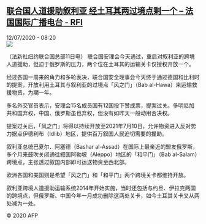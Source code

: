 <!--1594540520000-->
[联合国人道援助叙利亚 经土耳其两过境点剩一个 – 法国国际广播电台 - RFI](http://www.rfi.fr//cn/contenu/20200712-%E8%81%94%E5%90%88%E5%9B%BD%E4%BA%BA%E9%81%93%E6%8F%B4%E5%8A%A9%E5%8F%99%E5%88%A9%E4%BA%9A-%E7%BB%8F%E5%9C%9F%E8%80%B3%E5%85%B6%E4%B8%A4%E8%BF%87%E5%A2%83%E7%82%B9%E5%89%A9%E4%B8%80%E4%B8%AA)
------

<div>12/07/2020 - 08:20</div><img src="https://s.rfi.fr/media/display/28e05e3a-c40d-11ea-aebd-005056bf87d6/w:310/p:16x9/int0004b.200712142003.jpg"><div class="t-content__body u-clearfix"><div class="m-interstitial"></div><p>（法新社纽约联合国总部11日电）    联合国安理会今天通过，重启对叙利亚的跨境人道援助，但迫于俄罗斯的压力，两个位在土耳其的运输关卡仅授权开放一个。</p><p>经过各国一周来的角力和多轮表决，联合国安全理事会今天终于通过德国和比利时的提案，开放利用土耳其与叙利亚的过境点「风之门」（Bab al-Hawa）来运输救援物资，为期一年。</p><p>多名外交官员表示，安理会15名成员国有12国投下赞成票，提案过关。多明尼加共和国弃权，中国、俄罗斯虽也弃权，但没有如昨天一般动用否决权。</p><p>提案过关后，「风之门」将得以持续开放至2021年7月10日，允许物资进入反对势力据点伊德利布（Idlib）地区，提供百万叙国人民迫切需要的援助。</p><p>叙利亚总统巴夏尔．阿塞德（Bashar al-Assad）在国际上最亲近的盟友俄罗斯，多个月来鼓吹关闭通往叙国阿勒坡（Aleppo）地区的「和平门」（Bab al-Salam）跨境点，主张透过叙国内部即可运送物资至西北部。</p><p>欧洲各国和美国则是希望「风之门」和「和平门」两个跨境关卡都维持开放。</p><p>叙利亚跨境人道援助运输系统2014年开始实施，当时还包括与约旦、伊拉克两国的跨境点，但俄罗斯、中国今年一月成功删除这两处关卡，如今土耳其关卡又从两处减为一处。</p><p class="t-copyright">© 2020 AFP</p>        </div>
